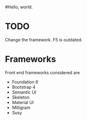 #Hello, world.

# TODO

Change the framework. F5 is outdated.

# Frameworks

Front end frameworks considered are

- Foundation 6
- Bootstrap 4
- Semantic UI
- Skeleton
- Material UI
- Milligram
- Susy